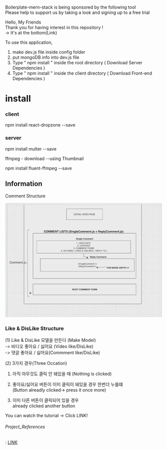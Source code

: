 Boilerplate-mern-stack is being sponsored by the following tool <br />
Please help to support us by taking a look and signing up to a free trial

Hello, My Friends  
Thank you for having interest in this repository ! <br>
 -> It's at the bottom(Link)


To use this application, 

1. make dev.js file inside config folder 
2. put mongoDB info into dev.js file 
3. Type  " npm install " inside the root directory  ( Download Server Dependencies ) 
4. Type " npm install " inside the client directory ( Download Front-end Dependencies )

# install

### client 
npm install react-dropzone --save 

### server
npm install multer --save

ffmpeg - download --using Thumbnail

npm install fluent-ffmpeg --save


## Information

Comment Structure

![CommentStructure](./uploads/CommentList.png)

### Like & DisLike Structure
(1)  Like & DisLike 모델을 만든다 (Make Model)<br>
-> 비디오 좋아요 / 싫어요 (Video like/DisLike)<br>
-> 댓글 좋아요 / 싫어요(Commment like/DisLike)<br>

(2)  3가지 경우(Three Occation)

1. 아직 아무것도 클릭 안 돼있을 때 (Nothing is clicked)

2. 좋아요/싫어요 버튼이 이미 클릭이 돼있을 경우 한번더 누를떄<br>
(Button alreadly clicked-> press it once more)

3. 이미 다른 버튼이 클릭되어 있을 경우 <br>
already clicked another button


You can watch the tutorial -> Click LINK!

###### Project_References 

: [LINK](https://www.youtube.com/channel/UCFyXA9x8lpL3EYWeYhj4C4Q?view_as=subscriber)




